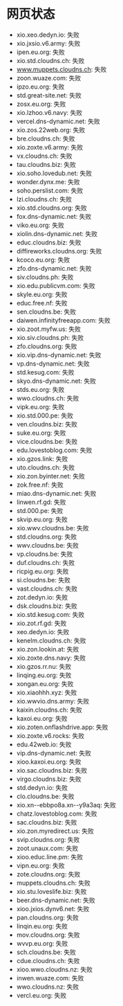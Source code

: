 # 网页状态
- xio.xeo.dedyn.io: 失败
- xio.jxsio.v6.army: 失败
- ipen.eu.org: 失败
- xio.std.cloudns.ch: 失败
- www.muppets.cloudns.ch: 失败
- zoon.wuaze.com: 失败
- ipzo.eu.org: 失败
- std.great-site.net: 失败
- zosx.eu.org: 失败
- xio.lzhoo.v6.navy: 失败
- vercel.dns-dynamic.net: 失败
- xio.zos.22web.org: 失败
- bre.cloudns.ch: 失败
- xio.zoxte.v6.army: 失败
- vx.cloudns.ch: 失败
- tau.cloudns.biz: 失败
- xio.soho.lovedub.net: 失败
- wonder.dynx.me: 失败
- soho.perslist.com: 失败
- lzi.cloudns.ch: 失败
- xio.std.cloudns.org: 失败
- fox.dns-dynamic.net: 失败
- viko.eu.org: 失败
- xiolin.dns-dynamic.net: 失败
- educ.cloudns.biz: 失败
- diffireworks.cloudns.org: 失败
- kcoco.eu.org: 失败
- zfo.dns-dynamic.net: 失败
- siv.cloudns.ph: 失败
- xio.edu.publicvm.com: 失败
- skyle.eu.org: 失败
- educ.free.nf: 失败
- sen.cloudns.be: 失败
- daiwen.infinityfreeapp.com: 失败
- xio.zoot.myfw.us: 失败
- xio.siv.cloudns.ph: 失败
- zfo.cloudns.org: 失败
- xio.vip.dns-dynamic.net: 失败
- vp.dns-dynamic.net: 失败
- std.kesug.com: 失败
- skyo.dns-dynamic.net: 失败
- stds.eu.org: 失败
- wwo.cloudns.ch: 失败
- vipk.eu.org: 失败
- xio.std.000.pe: 失败
- ven.cloudns.biz: 失败
- suke.eu.org: 失败
- vice.cloudns.be: 失败
- edu.lovestoblog.com: 失败
- xio.gzos.link: 失败
- uto.cloudns.ch: 失败
- xio.zon.byinter.net: 失败
- zok.free.nf: 失败
- miao.dns-dynamic.net: 失败
- linwen.rf.gd: 失败
- std.000.pe: 失败
- skvip.eu.org: 失败
- xio.wwv.cloudns.be: 失败
- std.cloudns.org: 失败
- wwv.cloudns.be: 失败
- vp.cloudns.be: 失败
- duf.cloudns.ch: 失败
- ricpig.eu.org: 失败
- si.cloudns.be: 失败
- vast.cloudns.ch: 失败
- zot.dedyn.io: 失败
- dsk.cloudns.biz: 失败
- xio.std.kesug.com: 失败
- xio.zot.rf.gd: 失败
- xeo.dedyn.io: 失败
- kenelm.cloudns.ch: 失败
- xio.zon.lookin.at: 失败
- xio.zoxte.dns.navy: 失败
- xio.gzos.rr.nu: 失败
- linqing.eu.org: 失败
- xongan.eu.org: 失败
- xio.xiaohhh.xyz: 失败
- xio.wwvio.dns.army: 失败
- kaixin.cloudns.ch: 失败
- kaxoi.eu.org: 失败
- xio.zoten.onflashdrive.app: 失败
- xio.zoxte.v6.rocks: 失败
- edu.42web.io: 失败
- vip.dns-dynamic.net: 失败
- xioo.kaxoi.eu.org: 失败
- xio.sac.cloudns.biz: 失败
- virgo.cloudns.biz: 失败
- std.dedyn.io: 失败
- clo.cloudns.be: 失败
- xio.xn--ebbpo8a.xn--y9a3aq: 失败
- chatz.lovestoblog.com: 失败
- sac.cloudns.biz: 失败
- xio.zon.myredirect.us: 失败
- svip.cloudns.org: 失败
- zoot.unaux.com: 失败
- xioo.educ.line.pm: 失败
- vipn.eu.org: 失败
- zote.cloudns.org: 失败
- muppets.cloudns.ch: 失败
- xio.stu.loveslife.biz: 失败
- beer.dns-dynamic.net: 失败
- xioo.jxios.dynv6.net: 失败
- pan.cloudns.org: 失败
- linqin.eu.org: 失败
- mov.cloudns.org: 失败
- wvvp.eu.org: 失败
- sch.cloudns.be: 失败
- cdue.cloudns.ch: 失败
- xioo.wwo.cloudns.nz: 失败
- inwen.wuaze.com: 失败
- wwo.cloudns.nz: 失败
- vercl.eu.org: 失败
